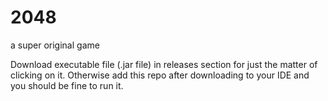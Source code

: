 # 2048
a super original game 

Download executable file (.jar file) in releases section for just the matter of clicking on it.
Otherwise add this repo after downloading to your IDE and you should be fine to run it.
